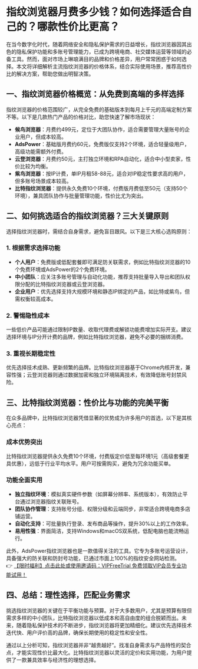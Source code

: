 # 指纹浏览器月费多少钱？如何选择适合自己的？哪款性价比更高？

在当今数字化时代，随着网络安全和隐私保护需求的日益增长，指纹浏览器因其出色的隐私保护功能和多账号管理能力，已成为跨境电商、社交媒体运营等领域的必备工具。然而，面对市场上琳琅满目的品牌和价格差异，用户常常困惑于如何选择。本文将详细解析主流指纹浏览器的价格体系，结合实际使用场景，推荐高性价比的解决方案，帮助您做出明智决策。

## 一、指纹浏览器价格概览：从免费到高端的多样选择

指纹浏览器的价格范围较广，从完全免费的基础版本到每月上千元的高端定制方案不等。以下是几款热门产品的价格对比，助您快速了解市场现状：

- **候鸟浏览器**：月费约499元，定位于大团队协作，适合需要管理大量账号的企业用户，但成本较高。
- **AdsPower**：基础版月费约60元，免费版仅支持2个环境，适合轻量级用户，高级功能需额外付费。
- **云登浏览器**：月费约50元，主打独立环境和RPA自动化，适合中小型卖家，性价比较为均衡。
- **紫鸟浏览器**：按IP计费，单IP月租58-88元，适合对IP稳定性要求高的用户，但多账号场景成本较高。
- **比特指纹浏览器**：提供永久免费10个环境，付费版月费低至50元（支持50个环境），兼具团队协作与批量管理功能，性价比尤为突出。

## 二、如何挑选适合的指纹浏览器？三大关键原则

选择指纹浏览器时，需结合自身需求，避免盲目跟风。以下是三大核心选购原则：

### 1. 根据需求选择功能
- **个人用户**：免费版或低配套餐即可满足防关联需求，例如比特指纹浏览器的10个免费环境或AdsPower的2个免费环境。
- **中小团队**：应关注多账号管理与自动化功能，推荐支持批量导入导出和团队权限分配的比特指纹浏览器或云登浏览器。
- **企业用户**：优先选择支持大规模环境和静态IP绑定的产品，如比特或紫鸟，但需权衡较高成本。

### 2. 警惕隐性成本
一些低价产品可能通过限制IP数量、收取代理费或解锁功能费增加实际开支。建议选择环境与IP分开计费的品牌，例如比特指纹浏览器，避免不必要的捆绑消费。

### 3. 重视长期稳定性
优先选择技术成熟、更新频繁的品牌。比特指纹浏览器基于Chrome内核开发，兼容性强；云登浏览器则通过数据加密和独立环境隔离技术，有效降低账号封禁风险。

## 三、比特指纹浏览器：性价比与功能的完美平衡

在众多品牌中，比特指纹浏览器凭借显著的优势成为许多用户的首选，以下是其核心亮点：

### 成本优势突出
比特指纹浏览器提供永久免费10个环境，付费版定价低至每环境1元（高级套餐更具优惠），远低于行业平均水平。用户可按需购买，避免为冗余功能买单。

### 功能全面实用
- **独立指纹环境**：模拟真实硬件参数（如屏幕分辨率、系统版本），有效防止平台通过浏览器指纹关联账号。
- **团队协作管理**：支持账号分组、权限分级和云端同步，非常适合跨境电商多店铺运营。
- **自动化支持**：可批量执行登录、发布商品等操作，提升30%以上的工作效率。
- **易用性强**：界面简洁，支持Windows和macOS双系统，低配电脑也能流畅运行。

此外，AdsPower指纹浏览器也是一款值得关注的工具。它专为多账号运营设计，具备强大的防关联和防封号功能，已通过市面上100%的指纹安全网站检测。  
👉 [【限时福利】点击此处或使用邀请码：VIPFreeTrial 免费领取VIP会员专业功能试用！](https://bit.ly/adspower_free)

## 四、总结：理性选择，匹配业务需求

挑选指纹浏览器的关键在于平衡功能与预算。对于大多数用户，尤其是预算有限但需求多样的中小团队，比特指纹浏览器以低成本和高自由度的组合脱颖而出。未来，随着隐私保护技术的不断进步，指纹浏览器将更加精细化。建议优先选择技术迭代快、用户评价高的品牌，确保长期使用的稳定性和安全性。

通过以上分析可知，指纹浏览器并非“越贵越好”。找准自身需求与产品特性的契合点，才能实现性价比最大化。比特指纹浏览器以灵活的定价和实用功能，为用户提供了一款兼具效率与经济性的理想选择。